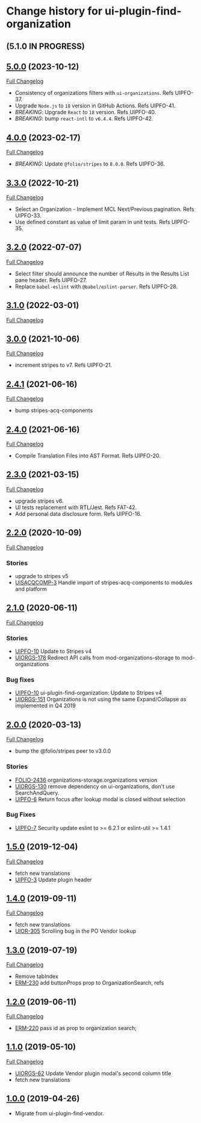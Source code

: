 # Change history for ui-plugin-find-organization

## (5.1.0 IN PROGRESS)

## [5.0.0](https://github.com/folio-org/ui-plugin-find-organization/tree/v5.0.0) (2023-10-12)
[Full Changelog](https://github.com/folio-org/ui-plugin-find-organization/compare/v4.0.0...v5.0.0)

* Consistency of organizations filters with `ui-organizations`. Refs UIPFO-37.
* Upgrade `Node.js` to `18` version in GitHub Actions. Refs UIPFO-41.
* *BREAKING*: Upgrade `React` to `18` version. Refs UIPFO-40.
* *BREAKING*: bump `react-intl` to `v6.4.4`. Refs UIPFO-42.

## [4.0.0](https://github.com/folio-org/ui-plugin-find-organization/tree/v4.0.0) (2023-02-17)
[Full Changelog](https://github.com/folio-org/ui-plugin-find-organization/compare/v3.3.0...v4.0.0)

* *BREAKING*: Update `@folio/stripes` to `8.0.0`. Refs UIPFO-36.

## [3.3.0](https://github.com/folio-org/ui-plugin-find-organization/tree/v3.3.0) (2022-10-21)
[Full Changelog](https://github.com/folio-org/ui-plugin-find-organization/compare/v3.2.0...v3.3.0)

* Select an Organization - Implement MCL Next/Previous pagination. Refs UIPFO-33.
* Use defined constant as value of limit param in unit tests. Refs UIPFO-35.

## [3.2.0](https://github.com/folio-org/ui-plugin-find-organization/tree/v3.2.0) (2022-07-07)
[Full Changelog](https://github.com/folio-org/ui-plugin-find-organization/compare/v3.1.0...v3.2.0)

* Select filter should announce the number of Results in the Results List pane header. Refs UIPFO-27.
* Replace `babel-eslint` with `@babel/eslint-parser`. Refs UIPFO-28.

## [3.1.0](https://github.com/folio-org/ui-plugin-find-organization/tree/v3.1.0) (2022-03-01)
[Full Changelog](https://github.com/folio-org/ui-plugin-find-organization/compare/v3.0.0...v3.1.0)

## [3.0.0](https://github.com/folio-org/ui-plugin-find-organization/tree/v3.0.0) (2021-10-06)
[Full Changelog](https://github.com/folio-org/ui-plugin-find-organization/compare/v2.4.1...v3.0.0)

* increment stripes to v7. Refs UIPFO-21.

## [2.4.1](https://github.com/folio-org/ui-plugin-find-organization/tree/v2.4.1) (2021-06-16)
[Full Changelog](https://github.com/folio-org/ui-plugin-find-organization/compare/v2.4.0...v2.4.1)

* bump stripes-acq-components

## [2.4.0](https://github.com/folio-org/ui-plugin-find-organization/tree/v2.4.0) (2021-06-16)
[Full Changelog](https://github.com/folio-org/ui-plugin-find-organization/compare/v2.3.0...v2.4.0)

* Compile Translation Files into AST Format. Refs UIPFO-20.

## [2.3.0](https://github.com/folio-org/ui-plugin-find-organization/tree/v2.3.0) (2021-03-15)
[Full Changelog](https://github.com/folio-org/ui-plugin-find-organization/compare/v2.2.0...v2.3.0)

* upgrade stripes v6.
* UI tests replacement with RTL/Jest. Refs FAT-42.
* Add personal data disclosure form. Refs UIPFO-16.

## [2.2.0](https://github.com/folio-org/ui-plugin-find-organization/tree/v2.2.0) (2020-10-09)
[Full Changelog](https://github.com/folio-org/ui-plugin-find-organization/compare/v2.1.0...v2.2.0)

### Stories
* upgrade to stripes v5
* [UISACQCOMP-3](https://issues.folio.org/browse/UISACQCOMP-3) Handle import of stripes-acq-components to modules and platform

## [2.1.0](https://github.com/folio-org/ui-plugin-find-organization/tree/v2.1.0) (2020-06-11)
[Full Changelog](https://github.com/folio-org/ui-plugin-find-organization/compare/v2.0.0...v2.1.0)

### Stories
* [UIPFO-10](https://issues.folio.org/browse/UIPFO-10) Update to Stripes v4
* [UIORGS-178](https://issues.folio.org/browse/UIORGS-178) Redirect API calls from mod-organizations-storage to mod-organizations

### Bug fixes
* [UIPFO-10](https://issues.folio.org/browse/UIPFO-10) ui-plugin-find-organization: Update to Stripes v4
* [UIORGS-151](https://issues.folio.org/browse/UIORGS-151) Organizations is not using the same Expand/Collapse as implemented in Q4 2019

## [2.0.0](https://github.com/folio-org/ui-plugin-find-organization/tree/v2.0.0) (2020-03-13)
[Full Changelog](https://github.com/folio-org/ui-plugin-find-organization/compare/v1.5.0...v2.0.0)

* bump the @folio/stripes peer to v3.0.0

### Stories
* [FOLIO-2436](https://issues.folio.org/browse/FOLIO-2436) organizations-storage.organizations version
* [UIORGS-130](https://issues.folio.org/browse/UIORGS-130) remove dependency on ui-organizations, don't use SearchAndQuery.
* [UIPFO-6](https://issues.folio.org/browse/UIPFO-6) Return focus after lookup modal is closed without selection

### Bug Fixes
* [UIPFO-7](https://issues.folio.org/browse/UIPFO-7) Security update eslint to >= 6.2.1 or eslint-util >= 1.4.1

## [1.5.0](https://github.com/folio-org/ui-plugin-find-organization/tree/v1.5.0) (2019-12-04)
[Full Changelog](https://github.com/folio-org/ui-plugin-find-organization/compare/v1.4.0...v1.5.0)

* fetch new translations
* [UIPFO-3](https://issues.folio.org/browse/UIPFO-3) Update plugin header

## [1.4.0](https://github.com/folio-org/ui-plugin-find-organization/tree/v1.4.0) (2019-09-11)
[Full Changelog](https://github.com/folio-org/ui-plugin-find-organization/compare/v1.3.0...v1.4.0)

* fetch new translations
* [UIOR-305](https://issues.folio.org/browse/UIOR-305) Scrolling bug in the PO Vendor lookup

## [1.3.0](https://github.com/folio-org/ui-plugin-find-organization/tree/v1.3.0) (2019-07-19)
[Full Changelog](https://github.com/folio-org/ui-plugin-find-organization/compare/v1.2.0...v1.3.0)

* Remove tabIndex
* [ERM-230](https://issues.folio.org/browse/ERM-230) add buttonProps prop to OrganizationSearch, refs

## [1.2.0](https://github.com/folio-org/ui-plugin-find-organization/tree/v1.2.0) (2019-06-11)
[Full Changelog](https://github.com/folio-org/ui-plugin-find-organization/compare/v1.1.0...v1.2.0)
* [ERM-220](https://issues.folio.org/browse/ERM-220) pass id as prop to organization search;

## [1.1.0](https://github.com/folio-org/ui-plugin-find-organization/tree/v1.1.0) (2019-05-10)
[Full Changelog](https://github.com/folio-org/ui-plugin-find-organization/compare/v1.0.0...v1.1.0)

* [UIORGS-62](https://issues.folio.org/browse/UIORGS-62) Update Vendor plugin modal's second column title
* fetch new translations

## [1.0.0](https://github.com/folio-org/ui-plugin-find-organization/tree/v1.0.0) (2019-04-26)

* Migrate from ui-plugin-find-vendor.
